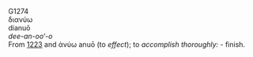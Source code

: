 <body>
  <p>G1274<br>  διανύω  <br> dianuō  <br><i>dee-an-oo‘-o </i><br>From <a href="g1223.htm">1223</a> and   ἀνύω    anuō   (to <i>effect</i>); to <i>accomplish</i> <i>thoroughly:</i> - finish.<br></p>
 </body>